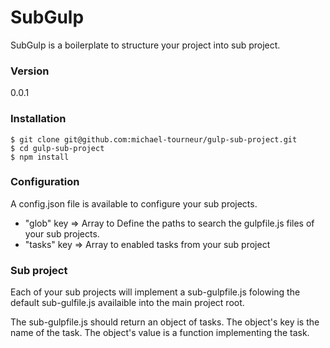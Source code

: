 # SubGulp
SubGulp is a boilerplate to structure your project into sub project.

### Version
0.0.1

### Installation
```
$ git clone git@github.com:michael-tourneur/gulp-sub-project.git
$ cd gulp-sub-project
$ npm install
```

### Configuration
A config.json file is available to configure your sub projects.

* "glob" key => Array to Define the paths to search the gulpfile.js files of your sub projects.
* "tasks" key => Array to enabled tasks from your sub project


### Sub project
Each of your sub projects will implement a sub-gulpfile.js folowing the default sub-gulfile.js availaible into the main project root.

The sub-gulpfile.js should return an object of tasks. The object's key is the name of the task. The object's value is a function implementing the task. 

